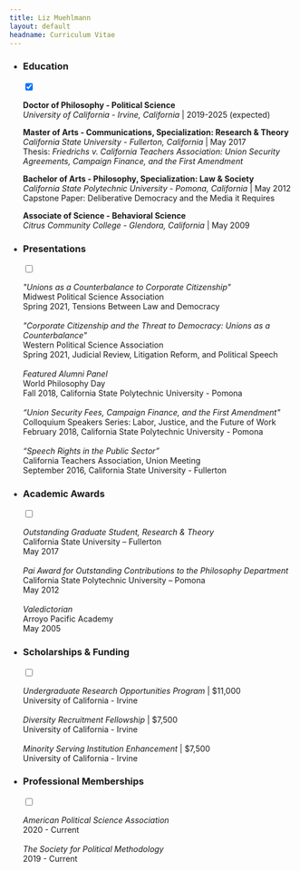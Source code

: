 ```yaml
---
title: Liz Muehlmann
layout: default
headname: Curriculum Vitae
---
```



<ul class="m-d expand-list">
	<li data-md-content="200">
		<label name="tab" for="tab1" tabindex="-1" class="tab_lab" role="tab"><h3>Education</h3></label>
		    <input type="checkbox" checked class="tab" id="tab1" tabindex="0" />
		    <span class="open-close-icon">
			    <i class="fas fa-plus"></i>
			    <i class="fas fa-minus"></i>
		    </span>
        <div class="content">
            <p><b> Doctor of Philosophy - Political Science </b><br>
            <i>University of California - Irvine, California </i>| 2019-2025 (expected) </p>
            <p><b>Master of Arts - Communications, Specialization: Research & Theory</b><br>
            <i>California State University - Fullerton, California </i> | May 2017 <br>
            Thesis:<i> Friedrichs v. California Teachers Association: Union Security Agreements, Campaign Finance, and the First Amendment </i></p>
            <p><b>Bachelor of Arts - Philosophy, Specialization: Law & Society</b> <br>
            <i>California State Polytechnic University - Pomona, California </i> | May 2012 <br>
            Capstone Paper: Deliberative Democracy and the Media it Requires </p>
            <p><b>Associate of Science - Behavioral Science</b><br>
            <i>Citrus Community College - Glendora, California</i> | May 2009</p>
        </div>
    </li> 
    <li data-md-content="300">
		<label name="tab" for="tab2" tabindex="-1" class="tab_lab" role="tab"><h3>Presentations</h3></label>
			<input type="checkbox" class="tab" id="tab2" tabindex="0" />
			<span class="open-close-icon"><i class="fas fa-plus"></i><i class="fas fa-minus"></i></span>
		<div class="content">
			<p> <i>"Unions as a Counterbalance to Corporate Citizenship" </i><br>
            Midwest Political Science Association <br>
            Spring 2021, Tensions Between Law and Democracy<br>
            <br>
            <i>"Corporate Citizenship and the Threat to Democracy: Unions as a Counterbalance" </i><br>
            Western Political Science Association <br>
            Spring 2021, Judicial Review, Litigation Reform, and Political Speech<br>
            <br>
            <i>Featured Alumni Panel</i><br>
            World Philosophy Day<br>
            Fall 2018, California State Polytechnic University - Pomona<br>
            <br>
            <i>“Union Security Fees, Campaign Finance, and the First Amendment" </i><br>
            Colloquium Speakers Series: Labor, Justice, and the Future of Work <br>
            February 2018, California State Polytechnic University - Pomona<br>
            <br>
            <i>“Speech Rights in the Public Sector”</i><br>
            California Teachers Association, Union Meeting<br>
            September 2016, California State University - Fullerton</p>
        </div>
    </li>
    <li data-md-content="600">
		<label name="tab" for="tab3" tabindex="-1" class="tab_lab" role="tab"><h3>Academic Awards</h3></label>
		    <input type="checkbox" class="tab" id="tab3" tabindex="0" />
		    <span class="open-close-icon"><i class="fas fa-plus"></i><i class="fas fa-minus"></i></span>
        <div class="content">
			<p><i> Outstanding Graduate Student, Research & Theory</i><br>
            California State University – Fullerton<br>
            May 2017<br>
            <br>
            <i>Pai Award for Outstanding Contributions to the Philosophy Department </i><br>
            California State Polytechnic University – Pomona<br>
            May 2012<br>
            <br>
            <i>Valedictorian</i><br>
            Arroyo Pacific Academy<br>
            May 2005</p>
	    </div>
    </li>
    <li data-md-content="700">
		    <label name="tab" for="tab3" tabindex="-1" class="tab_lab" role="tab"><h3>Scholarships & Funding</h3></label>
		    <input type="checkbox" class="tab" id="tab3" tabindex="0" />
		    <span class="open-close-icon"><i class="fas fa-plus"></i><i class="fas fa-minus"></i></span>
        <div class="content">
            <p> <i>Undergraduate Research Opportunities Program </i>| $11,000<br/>
            University of California - Irvine <br/><br/>
            <i>Diversity Recruitment Fellowship </i>| $7,500 <br/>
            University of California - Irvine <br/> <br/>
            <i> Minority Serving Institution Enhancement </i>| $7,500 <br/>
            University of California - Irvine </p>
		</div>
    </li>
    <li data-md-content="800">
			<label name="tab" for="tab3" tabindex="-1" class="tab_lab" role="tab"><h3>Professional Memberships</h3></label>
            <input type="checkbox" class="tab" id="tab3" tabindex="0" />
            <span class="open-close-icon"><i class="fas fa-plus"></i><i class="fas fa-minus"></i></span>
        <div class="content">
            <p> <i>American Political Science Association</i>
            <br/> 2020 - Current
            <br/> <br/>
            <i>The Society for Political Methodology</i>
            <br/>2019 - Current
            </p>
	    </div>
    </li>
</ul>

        